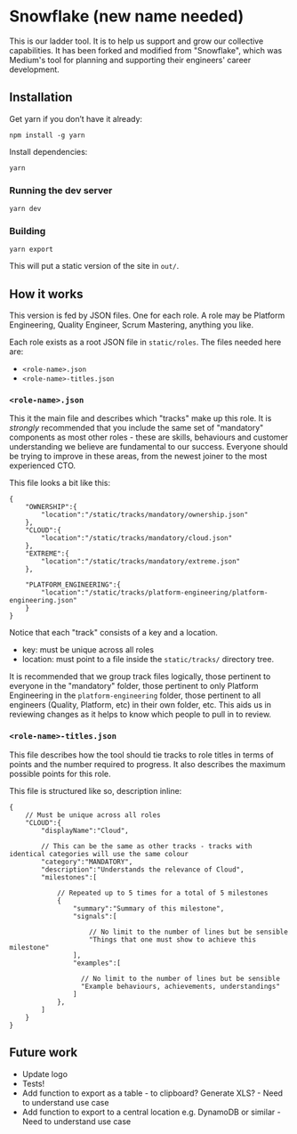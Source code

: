# Snowflake (new name needed)

This is our ladder tool. It is to help us support and grow our collective capabilities. It has been forked and modified
from "Snowflake", which was Medium's tool for planning and supporting their engineers' career development.

## Installation

Get yarn if you don’t have it already:

`npm install -g yarn`

Install dependencies:

`yarn`

### Running the dev server

`yarn dev`

### Building

`yarn export`

This will put a static version of the site in `out/`.

## How it works

This version is fed by JSON files. One for each role. A role may be Platform Engineering, Quality Engineer, Scrum Mastering, anything you like.

Each role exists as a root JSON file in `static/roles`. The files needed here are:

 * `<role-name>.json`
 * `<role-name>-titles.json`

### `<role-name>.json`

This it the main file and describes which "tracks" make up this role. It is *strongly* recommended that you include the
same set of "mandatory" components as most other roles - these are skills, behaviours and customer understanding we
believe are fundamental to our success. Everyone should be trying to improve in these areas, from the newest joiner to
the most experienced CTO.

This file looks a bit like this:

```
{
    "OWNERSHIP":{
        "location":"/static/tracks/mandatory/ownership.json"
    },
    "CLOUD":{
        "location":"/static/tracks/mandatory/cloud.json"
    },
    "EXTREME":{
        "location":"/static/tracks/mandatory/extreme.json"
    },

    "PLATFORM_ENGINEERING":{
        "location":"/static/tracks/platform-engineering/platform-engineering.json"
    }
}
```

Notice that each "track" consists of a key and a location.

* key: must be unique across all roles
* location: must point to a file inside the `static/tracks/` directory tree.

It is recommended that we group track files logically, those pertinent to everyone in the "mandatory" folder, those
pertinent to only Platform Engineering in the   `platform-engineering` folder, those pertinent to all engineers
(Quality, Platform, etc) in their own folder, etc. This aids us in reviewing changes as it helps to know which people
to pull in to review.

### `<role-name>-titles.json`

This file describes how the tool should tie tracks to role titles in terms of points and the number required to
progress. It also describes the maximum possible points for this role.

This file is structured like so, description inline:

```
{
    // Must be unique across all roles
    "CLOUD":{
        "displayName":"Cloud",

        // This can be the same as other tracks - tracks with identical categories will use the same colour
        "category":"MANDATORY",
        "description":"Understands the relevance of Cloud",
        "milestones":[

            // Repeated up to 5 times for a total of 5 milestones
            {
                "summary":"Summary of this milestone",
                "signals":[

                    // No limit to the number of lines but be sensible
                    "Things that one must show to achieve this milestone"
                ],
                "examples":[

                  // No limit to the number of lines but be sensible
                  "Example behaviours, achievements, understandings"
                ]
            },
        ]
    }
}

```

## Future work

* Update logo
* Tests!
* Add function to export as a table - to clipboard? Generate XLS? - Need to understand use case
* Add function to export to a central location e.g. DynamoDB or similar - Need to understand use case

